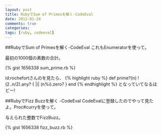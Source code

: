 ```yaml
---
layout: post
title: RubyでSum of Primesを解く-CodeEval
date: 2012-01-24
comments: true
categories:
tags: [ruby, codeeval]
---
```


##RubyでSum of Primesを解く-CodeEval
これもEnumeratorを使って。

最初の1000個の素数の合計。

{% gist 1656338 sum_prime.rb %}


id:rochefortさんのを見たら、
{% highlight ruby %}
def prime?(n)
  !(2..n/2).any? { |i| (n%i).zero? }
end
{% endhighlight %}
となっていてなるほどー!

##RubyでFizz Buzzを解く -CodeEval
CodeEvalに登録したのでやって見たよ。Proc#curryを使って。

与えられた整数でFizzBuzz。

{% gist 1656338 fizz_buzz.rb %}
